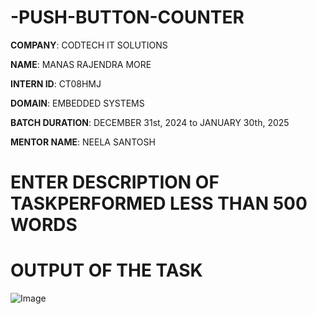 # -PUSH-BUTTON-COUNTER

**COMPANY**: CODTECH IT SOLUTIONS

**NAME**: MANAS RAJENDRA MORE

**INTERN ID**: CT08HMJ

**DOMAIN**: EMBEDDED SYSTEMS

**BATCH DURATION**: DECEMBER 31st, 2024 to JANUARY 30th, 2025

**MENTOR NAME**: NEELA SANTOSH

# ENTER DESCRIPTION OF TASKPERFORMED LESS THAN 500 WORDS


# OUTPUT OF THE TASK

![Image](https://github.com/user-attachments/assets/3ba345e3-d087-4c3f-81d8-a4a7d848128e)
